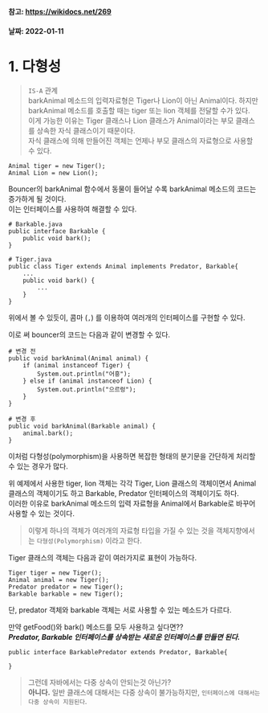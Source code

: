 #### 참고: https://wikidocs.net/269
#### 날짜: 2022-01-11

# 1. 다형성

> `IS-A` 관계  
barkAnimal 메소드의 입력자료형은 Tiger나 Lion이 아닌 Animal이다. 하지만 barkAnimal 메소드를 호출할 때는 tiger 또는 lion 객체를 전달할 수가 있다.  
이게 가능한 이유는 Tiger 클래스나 Lion 클래스가 Animal이라는 부모 클래스를 상속한 자식 클래스이기 때문이다.  
자식 클래스에 의해 만들어진 객체는 언제나 부모 클래스의 자료형으로 사용할 수 있다.  
```
Animal tiger = new Tiger();
Animal Lion = new Lion();
```

Bouncer의 barkAnimal 함수에서 동물이 들어날 수록 barkAnimal 메소드의 코드는 증가하게 될 것이다.  
이는 인터페이스를 사용하여 해결할 수 있다.
```
# Barkable.java
public interface Barkable {
    public void bark();
}

# Tiger.java
public class Tiger extends Animal implements Predator, Barkable{
    ...
    public void bark() {
        ...
    }
}
```

위에서 볼 수 있듯이, 콤마 (`,`) 를 이용하여 여러개의 인터페이스를 구현할 수 있다.

이로 써 bouncer의 코드는 다음과 같이 변경할 수 있다.
```
# 변경 전
public void barkAnimal(Animal animal) {
    if (animal instanceof Tiger) {
        System.out.println("어흥");
    } else if (animal instanceof Lion) {
        System.out.println("으르렁");
    }
}

# 변경 후
public void barkAnimal(Barkable animal) {
    animal.bark();
}
```
이처럼 다형성(polymorphism)을 사용하면 복잡한 형태의 분기문을 간단하게 처리할 수 있는 경우가 많다.

위 예제에서 사용한 tiger, lion 객체는 각각 Tiger, Lion 클래스의 객체이면서 Animal 클래스의 객체이기도 하고 Barkable, Predator 인터페이스의 객체이기도 하다.  
이러한 이유로 barkAnimal 메소드의 입력 자료형을 Animal에서 Barkable로 바꾸어 사용할 수 있는 것이다.

> 이렇게 하나의 객체가 여러개의 자료형 타입을 가질 수 있는 것을 객체지향에서는 `다형성(Polymorphism)` 이라고 한다.

Tiger 클래스의 객체는 다음과 같이 여러가지로 표현이 가능하다.
```
Tiger tiger = new Tiger();
Animal animal = new Tiger();
Predator predator = new Tiger();
Barkable barkable = new Tiger();
```
단, predator 객체와 barkable 객체는 서로 사용할 수 있는 메소드가 다르다.

만약 getFood()와 bark() 메소드를 모두 사용하고 싶다면??  
***Predator, Barkable 인터페이스를 상속받는 새로운 인터페이스를 만들면 된다.***

```
public interface BarkablePredator extends Predator, Barkable{

}
```

> 그런데 자바에서는 다중 상속이 안되는것 아닌가?  
**아니다.**  일반 클래스에 대해서는 다중 상속이 불가능하지만, `인터페이스에 대해서는 다중 상속이 지원된다`.